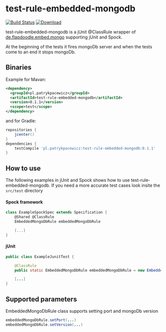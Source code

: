 test-rule-embedded-mongodb
==========================

[ ![Build Status](https://travis-ci.org/patrykpacewicz/test-rule-embedded-mongodb.svg)](https://travis-ci.org/patrykpacewicz/test-rule-embedded-mongodb)
[ ![Download](https://api.bintray.com/packages/patrykpacewicz/maven/test-rule-embedded-mongodb/images/download.svg) ](https://bintray.com/patrykpacewicz/maven/test-rule-embedded-mongodb/_latestVersion)

test-rule-embedded-mongodb is a jUnit @ClassRule wrapper of
[de.flapdoodle.embed.mongo](https://github.com/flapdoodle-oss/de.flapdoodle.embed.mongo)
supporting jUnit and Spock.

At the beginning of the tests it fires mongoDb server and when the tests come to an end it stops mongoDb.

Binaries
--------

Example for Mavan:

```xml
<dependency>
  <groupId>pl.patrykpacewicz</groupId>
  <artifactId>test-rule-embedded-mongodb</artifactId>
  <version>0.1.1</version>
  <scope>test</scope>
</dependency>
```

and for Gradle:

```groovy
repositories {
    jcenter()
}
dependencies {
    testCompile 'pl.patrykpacewicz:test-rule-embedded-mongodb:0.1.1'
}
```

How to use
----------

The following examples in jUnit and Spock shows how to use test-rule-embedded-mongodb.
If you need a more accurate test cases look insite the `src/test` directory

#### Spock framework

```groovy
class ExampleSpockSpec extends Specification {
    @Shared @ClassRule
    EmbeddedMongoDbRule embeddedMongoDbRule

    [...]
}
```

#### jUnit

```java
public class ExampleJunitTest {

    @ClassRule
    public static EmbeddedMongoDbRule embeddedMongoDbRule = new EmbeddedMongoDbRule();

    [...]
}
```

Supported parameters
--------------------

EmbeddedMongoDbRule class supports setting port and mongoDb version

```java
embeddedMongoDbRule.setPort(...)
embeddedMongoDbRule.setVersion(...)
```
